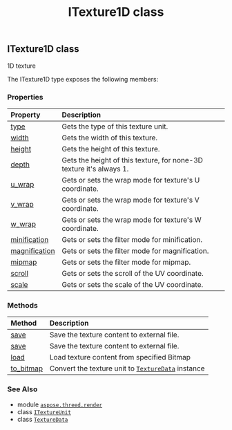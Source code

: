 ﻿---
title: ITexture1D class
second_title: Aspose.3D for Python via .NET API References
description: 
type: docs
weight: 150
url: /aspose.threed.render/itexture1d/
is_root: false
---

## ITexture1D class

1D texture



The ITexture1D type exposes the following members:

### Properties
| Property | Description |
| :- | :- |
| [type](/3d/python-net/aspose.threed.render/itexture1d/type) | Gets the type of this texture unit. |
| [width](/3d/python-net/aspose.threed.render/itexture1d/width) | Gets the width of this texture. |
| [height](/3d/python-net/aspose.threed.render/itexture1d/height) | Gets the height of this texture. |
| [depth](/3d/python-net/aspose.threed.render/itexture1d/depth) | Gets the height of this texture, for none-3D texture it's always 1. |
| [u_wrap](/3d/python-net/aspose.threed.render/itexture1d/u_wrap) | Gets or sets the wrap mode for texture's U coordinate. |
| [v_wrap](/3d/python-net/aspose.threed.render/itexture1d/v_wrap) | Gets or sets the wrap mode for texture's V coordinate. |
| [w_wrap](/3d/python-net/aspose.threed.render/itexture1d/w_wrap) | Gets or sets the wrap mode for texture's W coordinate. |
| [minification](/3d/python-net/aspose.threed.render/itexture1d/minification) | Gets or sets the filter mode for minification. |
| [magnification](/3d/python-net/aspose.threed.render/itexture1d/magnification) | Gets or sets the filter mode for magnification. |
| [mipmap](/3d/python-net/aspose.threed.render/itexture1d/mipmap) | Gets or sets the filter mode for mipmap. |
| [scroll](/3d/python-net/aspose.threed.render/itexture1d/scroll) | Gets or sets the scroll of the UV coordinate. |
| [scale](/3d/python-net/aspose.threed.render/itexture1d/scale) | Gets or sets the scale of the UV coordinate. |


### Methods
| Method | Description |
| :- | :- |
| [save](/3d/python-net/aspose.threed.render/itexture1d/save/#str-str) | Save the texture content to external file. |
| [save](/3d/python-net/aspose.threed.render/itexture1d/save/#aspose.threed.render.TextureData) | Save the texture content to external file. |
| [load](/3d/python-net/aspose.threed.render/itexture1d/load/#aspose.threed.render.TextureData) | Load texture content from specified Bitmap |
| [to_bitmap](/3d/python-net/aspose.threed.render/itexture1d/to_bitmap/#) | Convert the texture unit to [`TextureData`](/3d/python-net/aspose.threed.render/texturedata) instance |



### See Also
* module [`aspose.threed.render`](..)
* class [`ITextureUnit`](/3d/python-net/aspose.threed.render/itextureunit)
* class [`TextureData`](/3d/python-net/aspose.threed.render/texturedata)
